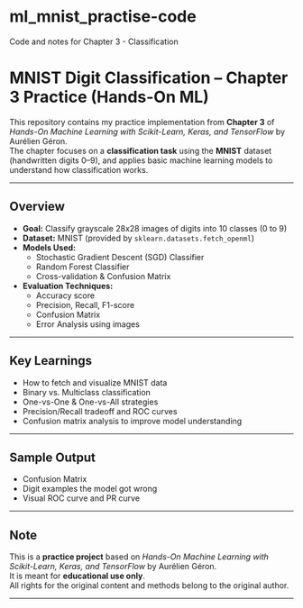 # ml_mnist_practise-code
Code and notes for Chapter 3 - Classification

# MNIST Digit Classification – Chapter 3 Practice (Hands-On ML)

This repository contains my practice implementation from **Chapter 3** of *Hands-On Machine Learning with Scikit-Learn, Keras, and TensorFlow* by Aurélien Géron.  
The chapter focuses on a **classification task** using the **MNIST** dataset (handwritten digits 0–9), and applies basic machine learning models to understand how classification works.

---

##  Overview

- **Goal:** Classify grayscale 28x28 images of digits into 10 classes (0 to 9)
- **Dataset:** MNIST (provided by `sklearn.datasets.fetch_openml`)
- **Models Used:**
  - Stochastic Gradient Descent (SGD) Classifier
  - Random Forest Classifier
  - Cross-validation & Confusion Matrix
- **Evaluation Techniques:**
  - Accuracy score
  - Precision, Recall, F1-score
  - Confusion Matrix
  - Error Analysis using images

---

##  Key Learnings

- How to fetch and visualize MNIST data
- Binary vs. Multiclass classification
- One-vs-One & One-vs-All strategies
- Precision/Recall tradeoff and ROC curves
- Confusion matrix analysis to improve model understanding

---




##  Sample Output

- Confusion Matrix
- Digit examples the model got wrong
- Visual ROC curve and PR curve

---

##  Note

This is a **practice project** based on *Hands-On Machine Learning with Scikit-Learn, Keras, and TensorFlow* by Aurélien Géron.  
It is meant for **educational use only**.  
All rights for the original content and methods belong to the original author.

---

